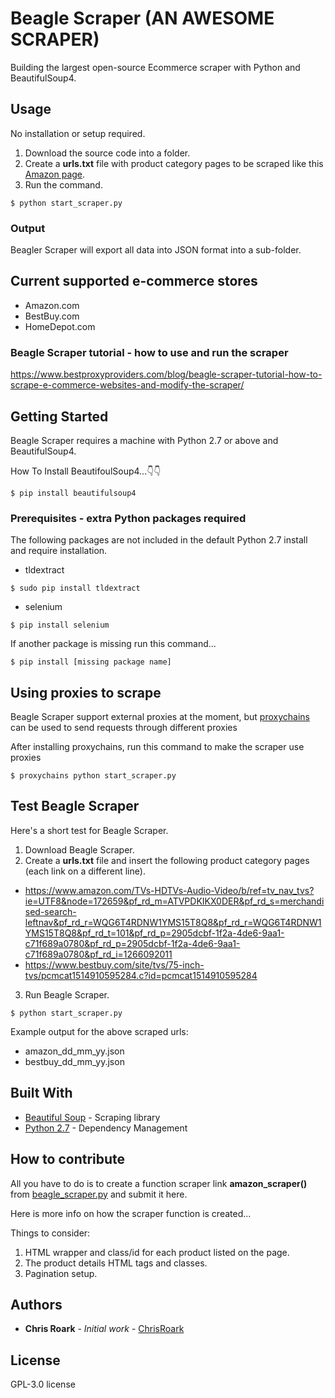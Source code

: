 # Beagle Scraper (AN AWESOME SCRAPER)

Building the largest open-source Ecommerce scraper with Python and BeautifulSoup4.

## Usage

No installation or setup required.

1. Download the source code into a folder.
2. Create a **urls.txt** file with product category pages to be scraped like this [Amazon page](https://www.amazon.com/TVs-HDTVs-Audio-Video/b/ref=tv_nav_tvs?ie=UTF8&node=172659&pf_rd_m=ATVPDKIKX0DER&pf_rd_s=merchandised-search-leftnav&pf_rd_r=WQG6T4RDNW1YMS15T8Q8&pf_rd_r=WQG6T4RDNW1YMS15T8Q8&pf_rd_t=101&pf_rd_p=2905dcbf-1f2a-4de6-9aa1-c71f689a0780&pf_rd_p=2905dcbf-1f2a-4de6-9aa1-c71f689a0780&pf_rd_i=1266092011).
3. Run the command.
```
$ python start_scraper.py
```

### Output

Beagler Scraper will export all data into JSON format into a sub-folder.

## Current supported e-commerce stores

* Amazon.com
* BestBuy.com
* HomeDepot.com

### Beagle Scraper tutorial - how to use and run the scraper

https://www.bestproxyproviders.com/blog/beagle-scraper-tutorial-how-to-scrape-e-commerce-websites-and-modify-the-scraper/

## Getting Started

Beagle Scraper requires a machine with Python 2.7 or above and BeautifulSoup4.

How To Install BeautifoulSoup4...👇👇
```
$ pip install beautifulsoup4
```

### Prerequisites - extra Python packages required

The following packages are not included in the default Python 2.7 install and require installation.

* tldextract
```
$ sudo pip install tldextract
```
* selenium
```
$ pip install selenium
```
If another package is missing run this command...

```
$ pip install [missing package name]
```

## Using proxies to scrape

Beagle Scraper support external proxies at the moment, but [proxychains](https://github.com/haad/proxychains) can be used to send requests through different proxies

After installing proxychains, run this command to make the scraper use proxies
```
$ proxychains python start_scraper.py
```

## Test Beagle Scraper

Here's a short test for Beagle Scraper.

1. Download Beagle Scraper.
2. Create a **urls.txt** file and insert the following product category pages (each link on a different line).

* https://www.amazon.com/TVs-HDTVs-Audio-Video/b/ref=tv_nav_tvs?ie=UTF8&node=172659&pf_rd_m=ATVPDKIKX0DER&pf_rd_s=merchandised-search-leftnav&pf_rd_r=WQG6T4RDNW1YMS15T8Q8&pf_rd_r=WQG6T4RDNW1YMS15T8Q8&pf_rd_t=101&pf_rd_p=2905dcbf-1f2a-4de6-9aa1-c71f689a0780&pf_rd_p=2905dcbf-1f2a-4de6-9aa1-c71f689a0780&pf_rd_i=1266092011
* https://www.bestbuy.com/site/tvs/75-inch-tvs/pcmcat1514910595284.c?id=pcmcat1514910595284

3. Run Beagle Scraper.

```
$ python start_scraper.py
```
Example output for the above scraped urls:

* amazon_dd_mm_yy.json
* bestbuy_dd_mm_yy.json


## Built With

* [Beautiful Soup](https://www.crummy.com/software/BeautifulSoup/) - Scraping library
* [Python 2.7](https://www.python.org/) - Dependency Management

## How to contribute

All you have to do is to create a function scraper link **amazon_scraper()** from [beagle_scraper.py](https://github.com/ChrisRoark/beagle_scraper/blob/master/beagle_scraper.py) and submit it here.

Here is more info on how the scraper function is created...

Things to consider:
1. HTML wrapper and class/id for each product listed on the page.
2. The product details HTML tags and classes.
3. Pagination setup.

## Authors

* **Chris Roark** - *Initial work* - [ChrisRoark](https://github.com/ChrisRoark)

## License

GPL-3.0 license
